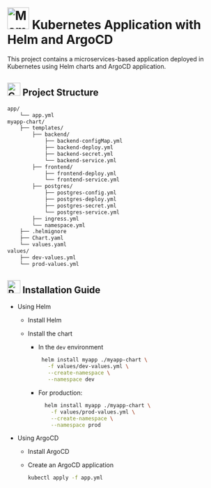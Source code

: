 # <img src="https://raw.githubusercontent.com/Tarikul-Islam-Anik/Telegram-Animated-Emojis/main/Objects/Memo.webp" alt="Memo" width="50" height="50" /> Kubernetes Application with Helm and ArgoCD

This project contains a microservices-based application deployed in Kubernetes using Helm charts and ArgoCD application.

## <img src="https://raw.githubusercontent.com/Tarikul-Islam-Anik/Telegram-Animated-Emojis/main/Objects/Card Index Dividers.webp" alt="Card Index Dividers" width="30" height="30" /> Project Structure

```bash
app/
    └── app.yml
myapp-chart/
    ├── templates/
        ├── backend/
            ├── backend-configMap.yml
            ├── backend-deploy.yml
            ├── backend-secret.yml
            └── backend-service.yml
        ├── frontend/
            ├── frontend-deploy.yml
            └── frontend-service.yml
        ├── postgres/
            ├── postgres-config.yml
            ├── postgres-deploy.yml
            ├── postgres-secret.yml
            └── postgres-service.yml
        ├── ingress.yml
        └── namespace.yml
    ├── .helmignore
    ├── Chart.yaml
    └── values.yaml
values/
    ├── dev-values.yml
    └── prod-values.yml
```

## <img src="https://raw.githubusercontent.com/Tarikul-Islam-Anik/Telegram-Animated-Emojis/main/Travel and Places/Rocket.webp" alt="Rocket" width="30" height="30" /> Installation Guide

- Using Helm
  
  - Install Helm
  
  - Install the chart
  
    - In the `dev` environment
    
      ```bash
       helm install myapp ./myapp-chart \
         -f values/dev-values.yml \
         --create-namespace \
         --namespace dev
      ```
    
    - For production:
    
      ```bash
        helm install myapp ./myapp-chart \
          -f values/prod-values.yml \
          --create-namespace \
          --namespace prod
      ```

- Using ArgoCD

  - Install ArgoCD
  - Create an ArgoCD application

     ```bash
     kubectl apply -f app.yml
     ```
